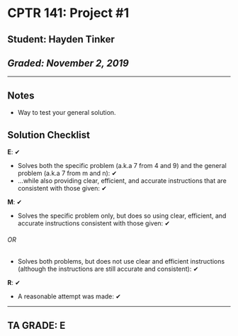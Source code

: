 # CPTR 141: Project #1
## Student: Hayden Tinker
## *Graded: November 2, 2019*
------
## Notes
* Way to test your general solution.

## Solution Checklist
**E**: ✔
* Solves both the specific problem (a.k.a 7 from 4 and 9) and the
general problem (a.k.a 7 from m and n): ✔
* ...while also providing clear, efficient, and accurate instructions that are consistent with those given: ✔

**M**: ✔
* Solves the specific problem only, but does so using clear,
efficient, and accurate instructions consistent with those given: ✔

###### OR

* Solves both problems, but does not use clear and efficient
instructions (although the instructions are still accurate and
consistent): ✔

**R**: ✔
* A reasonable attempt was made: ✔

---
## TA GRADE: E
